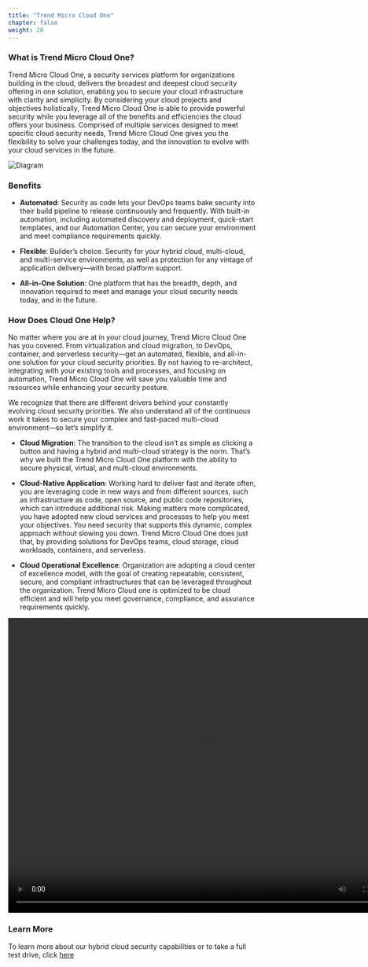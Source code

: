 ```yaml
---
title: "Trend Micro Cloud One"
chapter: false
weight: 20
---
```


### What is Trend Micro Cloud One?
Trend Micro Cloud One, a security services platform for organizations building in the cloud, delivers the broadest and deepest cloud security offering in one solution, enabling you to secure your cloud infrastructure with clarity and simplicity. By considering your cloud projects and objectives holistically, Trend Micro Cloud One is able to provide powerful security while you leverage all of the benefits and efficiencies the cloud offers your business. Comprised of multiple services designed to meet specific cloud security needs, Trend Micro Cloud One gives you the flexibility to solve your challenges today, and the innovation to evolve with your cloud services in the future.

![Diagram](/images/cloudone.png)


### Benefits

- <b>Automated</b>: Security as code lets your DevOps teams bake security into their build pipeline to release continuously and frequently. With built-in automation, including automated discovery and deployment, quick-start templates, and our Automation Center, you can secure your environment and meet compliance requirements quickly.

- <b>Flexible</b>: Builder’s choice. Security for your hybrid cloud, multi-cloud, and multi-service environments, as well as protection for any vintage of application delivery—with broad platform support.

- <b>All-in-One Solution</b>: One platform that has the breadth, depth, and innovation required to meet and manage your cloud security needs today, and in the future.


### How Does Cloud One Help?

No matter where you are at in your cloud journey, Trend Micro Cloud One has you covered. From virtualization and cloud migration, to DevOps, container, and serverless security—get an automated, flexible, and all-in-one solution for your cloud security priorities. By not having to re-architect, integrating with your existing tools and processes, and focusing on automation, Trend Micro Cloud One will save you valuable time and resources while enhancing your security posture.

We recognize that there are different drivers behind your constantly evolving cloud security priorities. We also understand all of the continuous work it takes to secure your complex and fast-paced multi-cloud environment—so let’s simplify it.


- <b>Cloud Migration</b>: The transition to the cloud isn’t as simple as clicking a button and having a hybrid and multi-cloud strategy is the norm. That’s why we built the Trend Micro Cloud One platform with the ability to secure physical, virtual, and multi-cloud environments.

- <b>Cloud-Native Application</b>: Working hard to deliver fast and iterate often, you are leveraging code in new ways and from different sources, such as infrastructure as code, open source, and public code repositories, which can introduce additional risk. Making matters more complicated, you have adopted new cloud services and processes to help you meet your objectives. You need security that supports this dynamic, complex approach without slowing you down. Trend Micro Cloud One does just that, by providing solutions for DevOps teams, cloud storage, cloud workloads, containers, and serverless.

- <b>Cloud Operational Excellence</b>: Organization are adopting a cloud center of excellence model, with the goal of creating repeatable, consistent, secure, and compliant infrastructures that can be leveraged throughout the organization. Trend Micro Cloud one is optimized to be cloud efficient and will help you meet governance, compliance, and assurance requirements quickly.

<video width="800" height="600"  autoplay controls>
<source src="/images/cloudone.mp4" type="video/mp4">
</video>


### Learn More

To learn more about our hybrid cloud security capabilities or to take a full test drive, click <a href="https://www.trendmicro.com/cloudone">here</a>